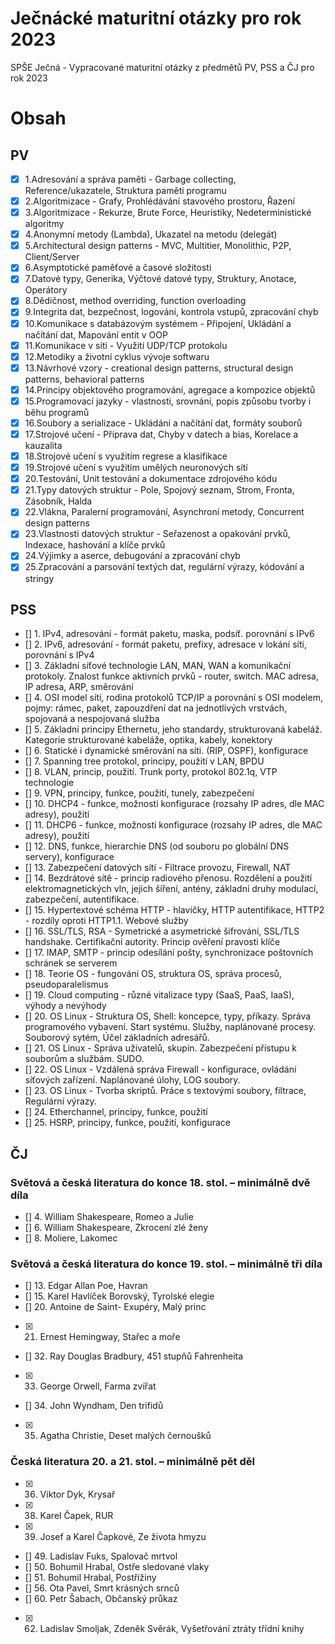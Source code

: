 # Ječnácké maturitní otázky pro rok 2023
SPŠE Ječná - Vypracované maturitní otázky z předmětů PV, PSS a ČJ pro rok 2023

# Obsah

## PV

- [x] 1.Adresování a správa paměti - Garbage collecting, Reference/ukazatele, Struktura paměti programu
- [x] 2.Algoritmizace - Grafy, Prohlédávání stavového prostoru, Řazení
- [x] 3.Algoritmizace - Rekurze, Brute Force, Heuristiky, Nedeterministické algoritmy
- [x] 4.Anonymní metody (Lambda), Ukazatel na metodu (delegát)
- [x] 5.Architectural design patterns - MVC, Multitier, Monolithic, P2P, Client/Server
- [x] 6.Asymptotické paměťové a časové složitosti
- [x] 7.Datové typy, Generika, Výčtové datové typy, Struktury, Anotace, Operátory
- [x] 8.Dědičnost, method overriding, function overloading
- [x] 9.Integrita dat, bezpečnost, logování, kontrola vstupů, zpracování chyb
- [x] 10.Komunikace s databázovým systémem - Připojení, Ukládání a načítání dat, Mapování entit v OOP
- [x] 11.Komunikace v síti - Využití UDP/TCP protokolu
- [x] 12.Metodiky a životní cyklus vývoje softwaru
- [x] 13.Návrhové vzory - creational design patterns, structural design patterns, behavioral patterns
- [x] 14.Principy objektového programování, agregace a kompozice objektů
- [x] 15.Programovací jazyky - vlastnosti, srovnání, popis způsobu tvorby i běhu programů
- [x] 16.Soubory a serializace - Ukládání a načítání dat, formáty souborů
- [x] 17.Strojové učení - Příprava dat, Chyby v datech a bias, Korelace a kauzalita
- [x] 18.Strojové učení s využitím regrese a klasifikace
- [x] 19.Strojové učení s využitím umělých neuronových sítí
- [x] 20.Testování, Unit testování a dokumentace zdrojového kódu
- [x] 21.Typy datových struktur - Pole, Spojový seznam, Strom, Fronta, Zásobník, Halda
- [x] 22.Vlákna, Paralerní programování, Asynchroní metody, Concurrent design patterns
- [x] 23.Vlastnosti datových struktur - Seřazenost a opakování prvků, Indexace, hashování a klíče prvků
- [x] 24.Výjimky a aserce, debugování a zpracování chyb
- [x] 25.Zpracování a parsování textých dat, regulární výrazy, kódování a stringy

## PSS

- [] 1. IPv4, adresování - formát paketu, maska, podsíť. porovnání s IPv6
- [] 2. IPv6, adresování - formát paketu, prefixy, adresace v lokání síti, porovnání s IPv4
- [] 3. Základní síťové technologie LAN, MAN, WAN a komunikační protokoly. Znalost funkce aktivních prvků - router, switch. MAC adresa, IP adresa, ARP, směrování
- [] 4. OSI model sítí, rodina protokolů TCP/IP a porovnání s OSI modelem, pojmy: rámec, paket, zapouzdření dat na jednotlivých vrstvách, spojovaná a nespojovaná služba
- [] 5. Základní principy Ethernetu, jeho standardy, strukturovaná kabeláž. Kategorie strukturované kabeláže, optika, kabely, konektory
- [] 6. Statické i dynamické směrování na síti. (RIP, OSPF), konfigurace
- [] 7. Spanning tree protokol, principy, použití v LAN, BPDU
- [] 8. VLAN, princip, použití. Trunk porty, protokol 802.1q, VTP technologie
- [] 9. VPN, principy, funkce, použití, tunely, zabezpečení
- [] 10. DHCP4 - funkce, možnosti konfigurace (rozsahy IP adres, dle MAC adresy), použití
- [] 11. DHCP6 - funkce, možnosti konfigurace (rozsahy IP adres, dle MAC adresy), použití
- [] 12. DNS, funkce, hierarchie DNS (od souboru po globální DNS servery), konfigurace
- [] 13. Zabezpečení datových sítí - Filtrace provozu, Firewall, NAT
- [] 14. Bezdrátové sítě - princip radiového přenosu. Rozdělení a použití elektromagnetických vln, jejich šíření, antény, základní druhy modulací, zabezpečení, autentifikace.
- [] 15. Hypertextové schéma HTTP - hlavičky, HTTP autentifikace, HTTP2 - rozdíly oproti HTTP1.1. Webové služby
- [] 16. SSL/TLS, RSA - Symetrické a asymetrické šifrování, SSL/TLS handshake. Certifikační autority. Princip ověření pravosti klíče
- [] 17. IMAP, SMTP - princip odesílání pošty, synchronizace poštovních schránek se serverem
- [] 18. Teorie OS - fungování OS, struktura OS, správa procesů, pseudoparalelismus
- [] 19. Cloud computing - různé vitalizace typy (SaaS, PaaS, IaaS), výhody a nevýhody
- [] 20. OS Linux - Struktura OS, Shell: koncepce, typy, příkazy. Správa programového vybavení. Start systému. Služby, naplánované procesy. Souborový sytém, Účel základních adresářů.
- [] 21. OS Linux - Správa uživatelů, skupin. Zabezpečení přístupu k souborům a službám. SUDO.
- [] 22. OS Linux - Vzdálená správa Firewall - konfigurace, ovládání síťových zařízení. Naplánované úlohy, LOG soubory.
- [] 23. OS Linux - Tvorba skriptů. Práce s textovými soubory, filtrace, Regulární výrazy.
- [] 24. Etherchannel, principy, funkce, použití
- [] 25. HSRP, principy, funkce, použití, konfigurace

## ČJ 

### Světová a česká literatura do konce 18. stol. – minimálně dvě díla 
- [] 4.	William Shakespeare, Romeo a Julie
- [] 6.	William Shakespeare, Zkrocení  zlé ženy
- [] 8.	Moliere, Lakomec

### Světová a česká literatura do konce 19. stol. – minimálně tři díla 
- [] 13. Edgar Allan Poe, Havran
- [] 15. Karel Havlíček Borovský, Tyrolské elegie
- [] 20. Antoine de Saint- Exupéry, Malý princ 
- [x] 21. Ernest Hemingway, Stařec a moře 
- [] 32. Ray Douglas Bradbury, 451 stupňů Fahrenheita 
- [x] 33. George Orwell, Farma zvířat 
- [] 34. John Wyndham, Den trifidů 
- [x] 35. Agatha Christie, Deset malých černoušků 

### Česká literatura  20. a 21. stol. – minimálně pět děl 
- [x] 36. Viktor Dyk, Krysař 
- [x] 38. Karel Čapek, RUR
- [x] 39. Josef a Karel Čapkové, Ze života hmyzu                                             
- [] 49. Ladislav Fuks, Spalovač mrtvol 
- [] 50. Bohumil Hrabal, Ostře sledované vlaky 
- [] 51. Bohumil Hrabal, Postřižiny 
- [] 56. Ota Pavel, Smrt krásných  srnců 
- [] 60. Petr Šabach, Občanský průkaz 
- [x] 62. Ladislav Smoljak, Zdeněk Svěrák, Vyšetřování ztráty třídní knihy      